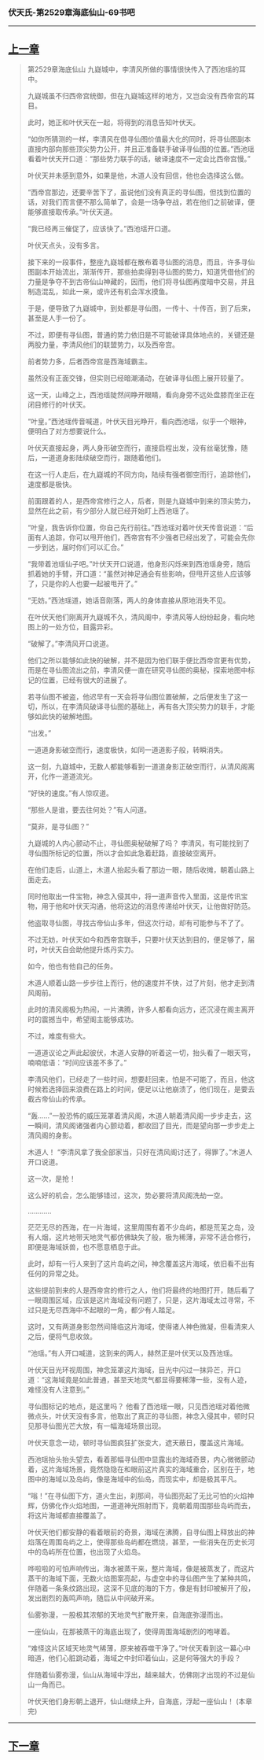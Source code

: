 ### 伏天氏-第2529章海底仙山-69书吧

--------
[上一章](./8114aa23e0482580eb8b33c83a79271c.md)
--------


>
>
>
>第2529章海底仙山
>九嶷城中，李清风所做的事情很快传入了西池瑶的耳中。
>
>九嶷城虽不归西帝宫统御，但在九嶷城这样的地方，又岂会没有西帝宫的耳目。
>
>此时，她正和叶伏天在一起，将得到的消息告知叶伏天。
>
>“如你所猜测的一样，李清风在借寻仙图价值最大化的同时，将寻仙图副本直接内部向那些顶尖势力公开，并且正准备联手破译寻仙图的位置。”西池瑶看着叶伏天开口道：“那些势力联手的话，破译速度不一定会比西帝宫慢。”
>
>叶伏天并未感到意外，如果是他，木道人没有回信，他也会选择这么做。
>
>“西帝宫那边，还要辛苦下了，虽说他们没有真正的寻仙图，但找到位置的话，对我们而言便不那么简单了，会是一场争夺战，若在他们之前破译，便能够直接取传承。”叶伏天道。
>
>“我已经再三催促了，应该快了。”西池瑶开口道。
>
>叶伏天点头，没有多言。
>
>接下来的一段事件，整座九嶷城都在散布着寻仙图的消息，而且，许多寻仙图副本开始流出，渐渐传开，那些拍卖得到寻仙图的势力，知道凭借他们的力量是争夺不到古帝仙山神藏的，因而，他们将寻仙图再度暗中交易，并且制造混乱，如此一来，或许还有机会浑水摸鱼。
>
>于是，便导致了九嶷城中，到处都是寻仙图，一传十、十传百，到了后来，甚至是人手一份了。
>
>不过，即便有寻仙图，普通的势力依旧是不可能破译具体地点的，关键还是两股力量，李清风他们的联盟势力，以及西帝宫。
>
>前者势力多，后者西帝宫是西海域霸主。
>
>虽然没有正面交锋，但实则已经暗潮涌动，在破译寻仙图上展开较量了。
>
>这一天，山峰之上，西池瑶陡然间睁开眼睛，看向身旁不远处盘膝而坐正在闭目修行的叶伏天。
>
>“叶皇。”西池瑶传音喊道，叶伏天目光睁开，看向西池瑶，似乎一个眼神，便明白了对方想要说什么。
>
>叶伏天直接起身，两人身形破空而行，直接启程出发，没有丝毫犹豫，随后，一道道身影陆续破空而行，跟随着他们。
>
>在这一行人走后，在九嶷城的不同方向，陆续有强者御空而行，追踪他们，速度都是极快。
>
>前面跟着的人，是西帝宫修行之人，后者，则是九嶷城中到来的顶尖势力，显然在此之前，有少部分人就已经开始盯上西池瑶了。
>
>“叶皇，我告诉你位置，你自己先行前往。”西池瑶对着叶伏天传音说道：“后面有人追踪，你可以甩开他们，西帝宫有不少强者已经出发了，可能会先你一步到达，届时你们可以汇合。”
>
>“我带着池瑶仙子吧。”叶伏天开口说道，他身形闪烁来到西池瑶身旁，随后抓着她的手臂，开口道：“虽然对神足通会有些影响，但甩开这些人应该够了，只是你的人也要一起被甩开了。”
>
>“无妨。”西池瑶道，她话音刚落，两人的身体直接从原地消失不见。
>
>在叶伏天他们刚离开九嶷城不久，清风阁中，李清风等人纷纷起身，看向地图上的一处方位，目露异彩。
>
>“破解了。”李清风开口说道。
>
>他们之所以能够如此快的破解，并不是因为他们联手便比西帝宫更有优势，而是在寻仙图流出之前，李清风便一直在研究寻仙图的奥秘，探索地图中标记的位置，已经有很大的进展了。
>
>若寻仙图不被盗，他迟早有一天会将寻仙图位置破解，之后便发生了这一切，所以，在李清风破译寻仙图的基础上，再有各大顶尖势力的联手，才能够如此快的破解地图。
>
>“出发。”
>
>一道道身影破空而行，速度极快，如同一道道影子般，转瞬消失。
>
>这一刻，九嶷城中，无数人都能够看到一道道身影正破空而行，从清风阁离开，化作一道道流光。
>
>“好快的速度。”有人惊叹道。
>
>“那些人是谁，要去往何处？”有人问道。
>
>“莫非，是寻仙图？”
>
>九嶷城的人内心颤动不止，寻仙图奥秘破解了吗？
>李清风，有可能找到了寻仙图所标记的位置，所以才会如此急着赶路，直接破空离开。
>
>在他们走后，山道上，木道人抬起头看了那边一眼，随后收摊，朝着山路上面走去。
>
>同时他取出一件宝物，神念入侵其中，将一道声音传入里面，这是传讯宝物，用于他和叶伏天沟通，他将这边的消息传递给叶伏天，让他做好防范。
>
>他盗取寻仙图，寻找古帝仙山多年，但这次行动，却有可能参与不了了。
>
>不过无妨，叶伏天如今和西帝宫联手，只要叶伏天达到目的，便足够了，届时，叶伏天自会助他提升炼丹实力。
>
>如今，他也有他自己的任务。
>
>木道人顺着山路一步步往上而行，他的速度并不快，过了片刻，他才走到清风阁前。
>
>此时的清风阁极为热闹，一片沸腾，许多人都看向远方，还沉浸在阁主离开时的震撼当中，希望阁主能够成功。
>
>不过，难度有些大。
>
>一道道议论之声此起彼伏，木道人安静的听着这一切，抬头看了一眼天穹，喃喃低语：“时间应该差不多了。”
>
>李清风他们，已经走了一些时间，想要赶回来，怕是不可能了，而且，他这时候若选择回来浪费在路上的时间，便足以让他崩溃了，他们现在，是要去截古帝仙山的传承。
>
>“轰……”一股恐怖的威压笼罩着清风阁，木道人朝着清风阁一步步走去，这一瞬间，清风阁诸强者内心颤动着，都收回了目光，而是望向那一步步走上清风阁的身影。
>
>木道人！
>“李清风拿了我全部家当，只好在清风阁讨还了，得罪了。”木道人开口说道。
>
>这一次，是抢！
>
>这么好的机会，怎么能够错过，这次，势必要将清风阁洗劫一空。
>
>…………
>
>茫茫无尽的西海，在一片海域，这里周围有着不少岛屿，都是荒芜之岛，没有人烟，这片地带天地灵气都仿佛缺失了般，极为稀薄，非常不适合修行，即便是海域妖兽，也不愿意栖息于此。
>
>此时，却有一行人来到了这片岛屿之间，神念覆盖这片海域，依旧看不出有任何的异常之处。
>
>这些提前到来的人是西帝宫的修行之人，他们将最终的地图打开，随后看了一眼周围区域，应该是这片海域没有问题了，只是，这片海域太过寻常，不过只是无尽西海中不起眼的一角，都少有人踏足。
>
>这时，又有两道身影忽然间降临这片海域，使得诸人神色微凝，但看清来人之后，便将气息收敛。
>
>“池瑶。”有人开口喊道，这到来的两人，赫然正是叶伏天以及西池瑶。
>
>叶伏天目光环视周围，神念笼罩这片海域，目光中闪过一抹异芒，开口道：“这海域竟是如此普通，甚至天地灵气都显得要稀薄一些，没有人迹，难怪没有人注意到。”
>
>寻仙图标记的地点，是这里吗？
>他看了西池瑶一眼，只见西池瑶对着他微微点头，叶伏天没有多言，他取出了真正的寻仙图，神念入侵其中，顿时只见那寻仙图光芒大放，有一幅海域场景出现。
>
>叶伏天意念一动，顿时寻仙图疯狂扩张变大，遮天蔽日，覆盖这片海域。
>
>西池瑶抬头抬头望去，看着那幅寻仙图中显露出的海域奇景，内心微微颤动着，这片海域场景，竟然隐隐在和眼前这片真实的海域重合，区别在于，地图中的海域以及岛屿，像是海域中的仙岛，而现实中，却是极其平凡。
>
>“嗡！”在寻仙图下方，道火生出，刹那间，寻仙图亮起了无比可怕的火焰神辉，仿佛化作火焰地图，一道道神光照射而下，竟朝着周围那些岛屿而去，将这片海域都直接覆盖了。
>
>叶伏天他们都安静的看着眼前的奇景，海域在沸腾，自寻仙图上释放出的神焰落在周围岛屿之上，使得那些岛屿都在燃烧，甚至，一些消失在历史长河中的岛屿所在位置，也出现了火焰岛。
>
>哗啦啦的可怕声响传出，海水被蒸干来，整片海域，像是被蒸发了，而这片蒸干的海域下面，无数火焰图案亮起，与虚空中的寻仙图产生了某种共鸣，伴随着一条条纹路出现，这深不见底的海的下方，像是有封印被解开了般，发出剧烈的轰鸣声响，随后从中间破开来。
>
>仙雾弥漫，一股极其浓郁的天地灵气扩散开来，自海底弥漫而出。
>
>一座仙山，在那被蒸干的海底出现了，使得周围海域剧烈的咆哮着。
>
>“难怪这片区域天地灵气稀薄，原来被吞噬干净了。”叶伏天看到这一幕心中暗道，他们心脏跳动着，海域之中封印着仙山，这是何等强大的手段？
>
>伴随着仙雾弥漫，仙山从海域中浮出，越来越大，仿佛刚才出现的不过是仙山一角而已。
>
>叶伏天他们身形朝上退开，仙山继续上升，自海底，浮起一座仙山！
>(本章完)
>
>

--------
[下一章](./34180b4464cbf1c0df4e40bc1149c303.md)
--------
